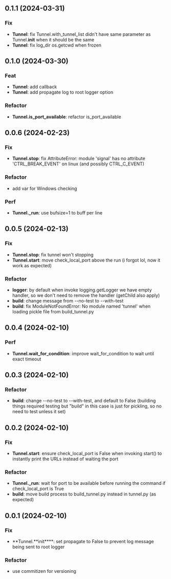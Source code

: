 ## 0.1.1 (2024-03-31)

### Fix

- **Tunnel**: fix Tunnel.with_tunnel_list didn't have same parameter as Tunnel.__init__ when it should be the same
- **Tunnel**: fix log_dir os.getcwd when frozen

## 0.1.0 (2024-03-30)

### Feat

- **Tunnel**: add callback
- **Tunnel**: add propagate log to root logger option

### Refactor

- **Tunnel.is_port_available**: refactor is_port_available

## 0.0.6 (2024-02-23)

### Fix

- **Tunnel.stop**: fix AttributeError: module 'signal' has no attribute 'CTRL_BREAK_EVENT' on linux (and possibly CTRL_C_EVENT)

### Refactor

- add var for Windows checking

### Perf

- **Tunnel.\_run**: use bufsize=1 to buff per line

## 0.0.5 (2024-02-13)

### Fix

- **Tunnel.stop**: fix tunnel won't stopping
- **Tunnel.start**: move check_local_port above the run (i forgot lol, now it work as expected)

### Refactor

- **logger**: by default when invoke logging.getLogger we have empty handler, so we don't need to remove the handler (getChild also apply)
- **build**: change message from --no-test to --with-test
- **build**: fix ModuleNotFoundError: No module named 'tunnel' when loading pickle file from build_tunnel.py

## 0.0.4 (2024-02-10)

### Perf

- **Tunnel.wait_for_condition**: improve wait_for_condition to wait until exact timeout

## 0.0.3 (2024-02-10)

### Refactor

- **build**: change --no-test to --with-test, and default to False (building things required testing but "build" in this case is just for pickling, so no need to test unless it set)

## 0.0.2 (2024-02-10)

### Fix

- **Tunnel.start**: ensure check_local_port is False when invoking start() to instantly print the URLs instead of waiting the port

### Refactor

- **Tunnel.\_run**: wait for port to be available before running the command if check_local_port is True
- **build**: move build process to build_tunnel.py instead in tunnel.py (as expected)

## 0.0.1 (2024-02-10)

### Fix

- **Tunnel.**init\*\*\*\*: set propagate to False to prevent log message being sent to root logger

### Refactor

- use commitizen for versioning
